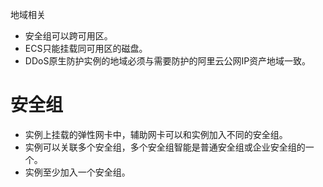 地域相关
* 安全组可以跨可用区。
* ECS只能挂载同可用区的磁盘。
* DDoS原生防护实例的地域必须与需要防护的阿里云公网IP资产地域一致。

# 安全组
* 实例上挂载的弹性网卡中，辅助网卡可以和实例加入不同的安全组。
* 实例可以关联多个安全组，多个安全组智能是普通安全组或企业安全组的一个。
* 实例至少加入一个安全组。